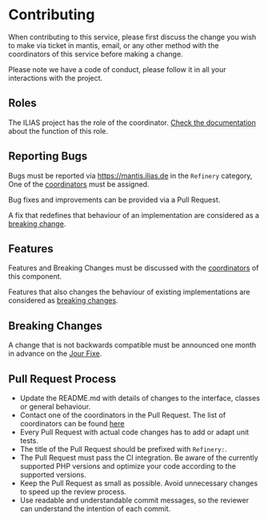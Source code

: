 # Contributing

When contributing to this service,
please first discuss the change you wish to make via
ticket in mantis, email, or any other method with the coordinators of
this service before making a change.

Please note we have a code of conduct,
please follow it in all your interactions with the project.

## Roles

The ILIAS project has the role of the coordinator.
[Check the documentation](/docs/documentation/maintenance-coordinator.md)
about the function of this role.

## Reporting Bugs

Bugs must be reported via https://mantis.ilias.de in the `Refinery`
category, One of the [coordinators](/src/Refinery/maintenance.json)
must be assigned.

Bug fixes and improvements can be provided via a Pull Request.

A fix that redefines that behaviour of an implementation are considered
as a [breaking change](#breaking-changes).

## Features

Features and Breaking Changes must be discussed with the
[coordinators](/src/Refinery/maintenance.json)
of this component.

Features that also changes the behaviour of existing implementations
are considered as [breaking changes](#breaking-changes).

## Breaking Changes

A change that is not backwards compatible must be
announced one month in advance on the [Jour Fixe](https://docu.ilias.de/goto_docu_wiki_wpage_391_1357.html).

## Pull Request Process

* Update the README.md with details of changes to the interface, classes or
  general behaviour.
* Contact one of the coordinators in the Pull Request.
  The list of coordinators can be found [here](/src/Refinery/maintenance.json)
* Every Pull Request with actual code changes has to add or adapt unit tests.
* The title of the Pull Request should be prefixed with `Refinery:`.
* The Pull Request must pass the CI integration.
  Be aware of the currently supported PHP versions and optimize your code according
  to the supported versions.
* Keep the Pull Request as small as possible.
  Avoid unnecessary changes to speed up the review process.
* Use readable and understandable commit messages, so the reviewer can understand the
  intention of each commit.
